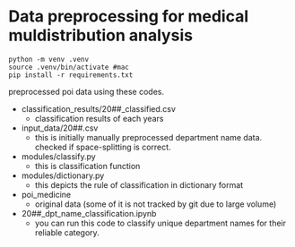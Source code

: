 # Data preprocessing for medical muldistribution analysis
```
python -m venv .venv
source .venv/bin/activate #mac
pip install -r requirements.txt
```
preprocessed poi data using these codes.
- classification_results/20##_classified.csv
    - classification results of each years
- input_data/20##.csv
    - this is initially manually preprocessed department name data. checked if space-splitting is correct.
- modules/classify.py
    - this is classification function
- modules/dictionary.py
    - this depicts the rule of classification in dictionary format
- poi_medicine
    - original data (some of it is not tracked by git due to large volume)
- 20##_dpt_name_classification.ipynb
    - you can run this code to classify unique department names for their reliable category.